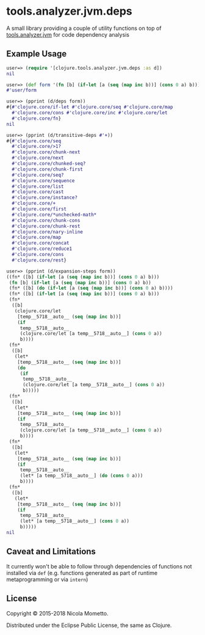 # tools.analyzer.jvm.deps

A small library providing a couple of utility functions on top of [tools.analyzer.jvm](https://github.com/clojure/tools.analyzer.jvm) for code dependency analysis

## Example Usage

```clojure
user=> (require '[clojure.tools.analyzer.jvm.deps :as d])
nil

user=> (def form '(fn [b] (if-let [a (seq (map inc b))] (cons 0 a) b)))
#'user/form

user=> (pprint (d/deps form))
#{#'clojure.core/if-let #'clojure.core/seq #'clojure.core/map
  #'clojure.core/cons #'clojure.core/inc #'clojure.core/let
  #'clojure.core/fn}
nil

user=> (pprint (d/transitive-deps #'+))
#{#'clojure.core/seq
  #'clojure.core/>1?
  #'clojure.core/chunk-next
  #'clojure.core/next
  #'clojure.core/chunked-seq?
  #'clojure.core/chunk-first
  #'clojure.core/seq?
  #'clojure.core/sequence
  #'clojure.core/list
  #'clojure.core/cast
  #'clojure.core/instance?
  #'clojure.core/+
  #'clojure.core/first
  #'clojure.core/*unchecked-math*
  #'clojure.core/chunk-cons
  #'clojure.core/chunk-rest
  #'clojure.core/nary-inline
  #'clojure.core/map
  #'clojure.core/concat
  #'clojure.core/reduce1
  #'clojure.core/cons
  #'clojure.core/rest}

user=> (pprint (d/expansion-steps form))
((fn* ([b] (if-let [a (seq (map inc b))] (cons 0 a) b)))
 (fn [b] (if-let [a (seq (map inc b))] (cons 0 a) b))
 (fn* ([b] (do (if-let [a (seq (map inc b))] (cons 0 a) b))))
 (fn* ([b] (if-let [a (seq (map inc b))] (cons 0 a) b)))
 (fn*
  ([b]
   (clojure.core/let
    [temp__5718__auto__ (seq (map inc b))]
    (if
     temp__5718__auto__
     (clojure.core/let [a temp__5718__auto__] (cons 0 a))
     b))))
 (fn*
  ([b]
   (let*
    [temp__5718__auto__ (seq (map inc b))]
    (do
     (if
      temp__5718__auto__
      (clojure.core/let [a temp__5718__auto__] (cons 0 a))
      b)))))
 (fn*
  ([b]
   (let*
    [temp__5718__auto__ (seq (map inc b))]
    (if
     temp__5718__auto__
     (clojure.core/let [a temp__5718__auto__] (cons 0 a))
     b))))
 (fn*
  ([b]
   (let*
    [temp__5718__auto__ (seq (map inc b))]
    (if
     temp__5718__auto__
     (let* [a temp__5718__auto__] (do (cons 0 a)))
     b))))
 (fn*
  ([b]
   (let*
    [temp__5718__auto__ (seq (map inc b))]
    (if
     temp__5718__auto__
     (let* [a temp__5718__auto__] (cons 0 a))
     b)))))
nil
```

## Caveat and Limitations

It currently won't be able to follow through dependencies of functions not installed via `def` (e.g. functions generated as part of runtime metaprogramming or via `intern`)

## License

Copyright © 2015-2018 Nicola Mometto.

Distributed under the Eclipse Public License, the same as Clojure.
